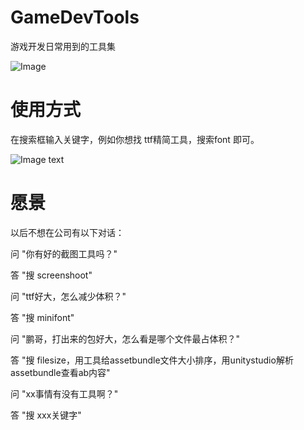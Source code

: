 # GameDevTools
游戏开发日常用到的工具集

![Image](https://github.com/ThisisGame/GameDevTools/blob/master/doc/1.png)


# 使用方式
在搜索框输入关键字，例如你想找 ttf精简工具，搜索font 即可。

![Image text](https://github.com/ThisisGame/GameDevTools/blob/master/doc/2.png)

# 愿景

以后不想在公司有以下对话：

问 "你有好的截图工具吗？"

答 "搜 screenshoot"

问 "ttf好大，怎么减少体积？"

答 "搜 minifont"

问 "鹏哥，打出来的包好大，怎么看是哪个文件最占体积？" 

答 "搜 filesize，用工具给assetbundle文件大小排序，用unitystudio解析assetbundle查看ab内容"

问 "xx事情有没有工具啊？"

答 "搜 xxx关键字"
